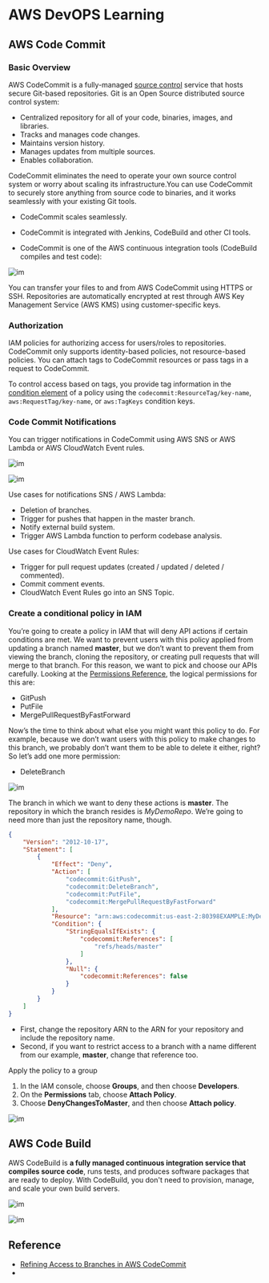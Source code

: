 # AWS DevOPS Learning

## AWS Code Commit

### Basic Overview

AWS CodeCommit is a fully-managed [source control](https://aws.amazon.com/devops/source-control/) service that hosts secure Git-based repositories. Git is an Open Source distributed source control system:

- Centralized repository for all of your code, binaries, images, and libraries.
- Tracks and manages code changes.
- Maintains version history.
- Manages updates from multiple sources.
- Enables collaboration.

CodeCommit eliminates the need to operate your own source control system or worry about scaling its infrastructure.You can use CodeCommit to securely store anything from source code to binaries, and it works seamlessly with your existing Git tools.

- CodeCommit scales seamlessly.

- CodeCommit is integrated with Jenkins, CodeBuild and other CI tools.

- CodeCommit is one of the AWS continuous integration tools (CodeBuild compiles and test code):

![im](https://cdn-digicloud.pressidium.com/wp-content/uploads/2020/04/AWS-CodeCommit-and-CodeBuild-CI-1024x488.jpg)

You can transfer your files to and from AWS CodeCommit using HTTPS or SSH. Repositories are automatically encrypted at rest through AWS Key Management Service (AWS KMS) using customer-specific keys.

### Authorization

IAM policies for authorizing access for users/roles to repositories. CodeCommit only supports identity-based policies, not resource-based policies. You can attach tags to CodeCommit resources or pass tags in a request to CodeCommit.

To control access based on tags, you provide tag information in the [condition element](https://docs.aws.amazon.com/IAM/latest/UserGuide/reference_policies_elements_condition.html) of a policy using the `codecommit:ResourceTag/key-name`, `aws:RequestTag/key-name`, or `aws:TagKeys` condition keys.

### Code Commit Notifications

You can trigger notifications in CodeCommit using AWS SNS or AWS Lambda or AWS CloudWatch Event rules.

![im](https://d2908q01vomqb2.cloudfront.net/7719a1c782a1ba91c031a682a0a2f8658209adbf/2020/01/17/p1.jpg)



![im](https://docs.aws.amazon.com/prescriptive-guidance/latest/patterns/images/pattern-img/7e1e7980-896b-46bf-aa4f-21276dc782fc/images/46f3d306-109d-4aa2-b5a8-6e52c3e459a1.png)



Use cases for notifications SNS / AWS Lambda:

- Deletion of branches.
- Trigger for pushes that happen in the master branch.
- Notify external build system.
- Trigger AWS Lambda function to perform codebase analysis.

Use cases for CloudWatch Event Rules:

- Trigger for pull request updates (created / updated / deleted / commented).
- Commit comment events.
- CloudWatch Event Rules go into an SNS Topic.

### Create a conditional policy in IAM

You’re going to create a policy in IAM that will deny API actions if  certain conditions are met. We want to prevent users with this policy  applied from updating a branch named **master**, but we  don’t want to prevent them from viewing the branch, cloning the  repository, or creating pull requests that will merge to that branch.  For this reason, we want to pick and choose our APIs carefully. Looking  at the [Permissions Reference](https://docs.aws.amazon.com/codecommit/latest/userguide/auth-and-access-control-permissions-reference.html), the logical permissions for this are:

- GitPush
- PutFile
- MergePullRequestByFastForward

Now’s the time to think about what else you might want this  policy to do. For example, because we don’t want users with this policy  to make changes to this branch, we probably don’t want them to be able  to delete it either, right? So let’s add one more permission:

- DeleteBranch

![im](https://d2908q01vomqb2.cloudfront.net/7719a1c782a1ba91c031a682a0a2f8658209adbf/2018/05/04/branch-policy1.png)

The branch in which we want to deny these actions is **master**. The repository in which the branch resides is *MyDemoRepo*. We’re going to need more than just the repository name, though. 

```json
{
    "Version": "2012-10-17",
    "Statement": [
        {
            "Effect": "Deny",
            "Action": [
                "codecommit:GitPush",
                "codecommit:DeleteBranch",
                "codecommit:PutFile",
                "codecommit:MergePullRequestByFastForward"
            ],
            "Resource": "arn:aws:codecommit:us-east-2:80398EXAMPLE:MyDemoRepo",
            "Condition": {
                "StringEqualsIfExists": {
                    "codecommit:References": [
                        "refs/heads/master"   
                    ]
                },
                "Null": {
                    "codecommit:References": false
                }
            }
        }
    ]
}
```

- First, change the repository ARN to the ARN for your repository and include the repository name. 
- Second, if you want to restrict access to a branch with a name different from our example, **master**, change that reference too.

Apply the policy to a group

1. In the IAM console, choose **Groups**, and then choose **Developers**.
2. On the **Permissions** tab, choose **Attach Policy**.
3. Choose **DenyChangesToMaster**, and then choose **Attach policy**.

![im](https://d2908q01vomqb2.cloudfront.net/7719a1c782a1ba91c031a682a0a2f8658209adbf/2018/05/04/branch-policy2.png)



## AWS Code Build

AWS CodeBuild is **a fully managed continuous integration service that compiles source code**,
runs tests, and produces software packages that are ready to deploy. 
With CodeBuild, you don't need to provision, manage, and scale your own 
build servers.

![im](https://i.pinimg.com/originals/21/9a/d9/219ad9ee45f8a189074b5f87f686e9f9.png)

![im](https://miro.medium.com/max/624/1*gu4YU674fgqj1cgsQoXb3w.png)

## Reference

- [Refining Access to Branches in AWS CodeCommit](https://aws.amazon.com/blogs/devops/refining-access-to-branches-in-aws-codecommit/)
- 